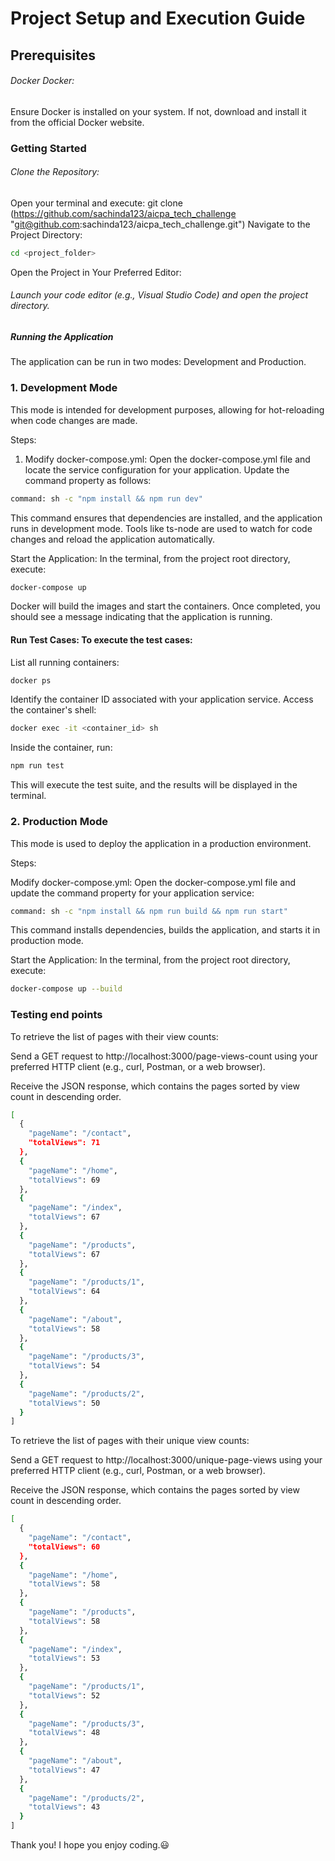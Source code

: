# Project Setup and Execution Guide

## Prerequisites

###### Docker Docker:

Ensure Docker is installed on your system. If not, download and install it from the official Docker website.

### Getting Started

###### Clone the Repository:

Open your terminal and execute:
git clone (https://github.com/sachinda123/aicpa_tech_challenge "git@github.com:sachinda123/aicpa_tech_challenge.git")
Navigate to the Project Directory:

```sh
cd <project_folder>
```

Open the Project in Your Preferred Editor:

###### Launch your code editor (e.g., Visual Studio Code) and open the project directory.

##### Running the Application

The application can be run in two modes: Development and Production.

### 1. Development Mode

This mode is intended for development purposes, allowing for hot-reloading when code changes are made.

Steps:

1. Modify docker-compose.yml: Open the docker-compose.yml file and locate the service configuration for your application. Update the command property as follows:

```sh
command: sh -c "npm install && npm run dev"
```

This command ensures that dependencies are installed, and the application runs in development mode.
Tools like ts-node are used to watch for code changes and reload the application automatically.

Start the Application: In the terminal, from the project root directory, execute:

```sh
docker-compose up

```

Docker will build the images and start the containers. Once completed, you should see a message indicating that the application is running.

#### Run Test Cases: To execute the test cases:

List all running containers:

```sh
docker ps
```

Identify the container ID associated with your application service.
Access the container's shell:

```sh
docker exec -it <container_id> sh

```

Inside the container, run:

```sh
npm run test
```

This will execute the test suite, and the results will be displayed in the terminal.

### 2. Production Mode

This mode is used to deploy the application in a production environment.

Steps:

Modify docker-compose.yml: Open the docker-compose.yml file and update the command property for your application service:

```sh
command: sh -c "npm install && npm run build && npm run start"

```

This command installs dependencies, builds the application, and starts it in production mode.

Start the Application: In the terminal, from the project root directory, execute:

```sh
docker-compose up --build

```

### Testing end points

To retrieve the list of pages with their view counts:

Send a GET request to http://localhost:3000/page-views-count using your preferred HTTP client (e.g., curl, Postman, or a web browser).

Receive the JSON response, which contains the pages sorted by view count in descending order.

```sh
[
  {
    "pageName": "/contact",
    "totalViews": 71
  },
  {
    "pageName": "/home",
    "totalViews": 69
  },
  {
    "pageName": "/index",
    "totalViews": 67
  },
  {
    "pageName": "/products",
    "totalViews": 67
  },
  {
    "pageName": "/products/1",
    "totalViews": 64
  },
  {
    "pageName": "/about",
    "totalViews": 58
  },
  {
    "pageName": "/products/3",
    "totalViews": 54
  },
  {
    "pageName": "/products/2",
    "totalViews": 50
  }
]

```

To retrieve the list of pages with their unique view counts:

Send a GET request to http://localhost:3000/unique-page-views using your preferred HTTP client (e.g., curl, Postman, or a web browser).

Receive the JSON response, which contains the pages sorted by view count in descending order.

```sh
[
  {
    "pageName": "/contact",
    "totalViews": 60
  },
  {
    "pageName": "/home",
    "totalViews": 58
  },
  {
    "pageName": "/products",
    "totalViews": 58
  },
  {
    "pageName": "/index",
    "totalViews": 53
  },
  {
    "pageName": "/products/1",
    "totalViews": 52
  },
  {
    "pageName": "/products/3",
    "totalViews": 48
  },
  {
    "pageName": "/about",
    "totalViews": 47
  },
  {
    "pageName": "/products/2",
    "totalViews": 43
  }
]


```

Thank you! I hope you enjoy coding.:smiley:
